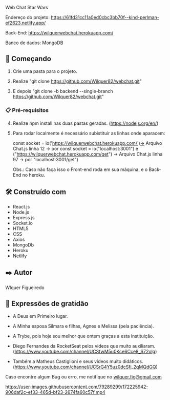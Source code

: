 Web Chat Star Wars

Endereço do projeto: https://61fd31cc11a0ed0cbc3bb70f--kind-perlman-ef2623.netlify.app/

Back-End: https://wilquerwebchat.herokuapp.com/

Banco de dados: MongoDB

## 🚀 Começando

1.  Crie uma pasta para o projeto.

2. Realize "git clone https://github.com/Wilquer82/webchat.git"

3. E depois "git clone -b backend --single-branch https://github.com/Wilquer82/webchat.git"


### 📋 Pré-requisitos

4. Realize npm install nas duas pastas geradas. (https://nodejs.org/en/)

5. Para rodar localmente é necessário subistituir as linhas onde aparacem:

    const socket = io('https://wilquerwebchat.herokuapp.com/')-> Arquivo Chat.js linha 12 -> por const socket = io("localhost:3001")
    e
    ("https://wilquerwebchat.herokuapp.com/get") -> Arquivo Chat.js linha 97 -> por "localhost:3001/get")
    
    Obs.: Caso não faça isso o Front-end roda em sua máquina, e o Back-End no heroku.
    
## 🛠️ Construído com

- React.js
- Node.js
- Express.js
- Socket.io
- HTML5
- CSS
- Axios
- MongoDb
- Heroku
- Netlify

## ✒️ Autor

Wlquer Figueiredo

## 🎁 Expressões de gratidão

- A Deus em Primeiro lugar.

- A Minha esposa Silmara e filhas, Agnes e Melissa (pela paciência).

- A Trybe, pois hoje sou melhor que ontem graças a esta instituição.

-  Diego Fernandes da RocketSeat pelos videos que muito auxiliaram. (https://www.youtube.com/channel/UCSfwM5u0Kce6Cce8_S72olg)

-  Também a Matheus Castiglioni e seus vídeos muito didáticos. (https://www.youtube.com/channel/UCSrG4Y5uz0dcSfi_2qMQdGQ)


Caso encontre algum Bug ou erro, me notifique no wilquer.fig@gmail.com

    


https://user-images.githubusercontent.com/79289299/172225942-906daf2c-ef33-465d-bf23-2674fa60c57f.mp4


